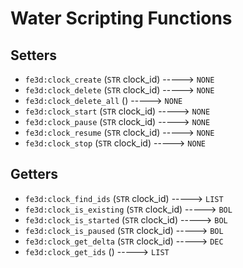 # Water Scripting Functions

## Setters

- `fe3d:clock_create` (`STR` clock_id) -----> `NONE`
- `fe3d:clock_delete` (`STR` clock_id) -----> `NONE`
- `fe3d:clock_delete_all` () -----> `NONE`
- `fe3d:clock_start` (`STR` clock_id) -----> `NONE`
- `fe3d:clock_pause` (`STR` clock_id) -----> `NONE`
- `fe3d:clock_resume` (`STR` clock_id) -----> `NONE`
- `fe3d:clock_stop` (`STR` clock_id) -----> `NONE`

## Getters

- `fe3d:clock_find_ids` (`STR` clock_id) -----> `LIST`
- `fe3d:clock_is_existing` (`STR` clock_id) -----> `BOL`
- `fe3d:clock_is_started` (`STR` clock_id) -----> `BOL`
- `fe3d:clock_is_paused` (`STR` clock_id) -----> `BOL`
- `fe3d:clock_get_delta` (`STR` clock_id) -----> `DEC`
- `fe3d:clock_get_ids` () -----> `LIST`
